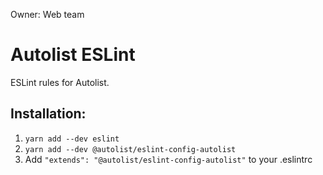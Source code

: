 Owner: Web team

# Autolist ESLint

ESLint rules for Autolist.

## Installation:
1. `yarn add --dev eslint`
1. `yarn add --dev @autolist/eslint-config-autolist`
1. Add `"extends": "@autolist/eslint-config-autolist"` to your .eslintrc
